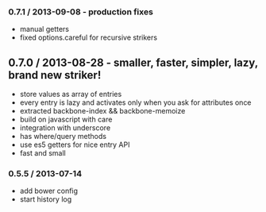 ### 0.7.1 / 2013-09-08 - production fixes

  * manual getters
  * fixed options.careful for recursive strikers

## 0.7.0 / 2013-08-28 - smaller, faster, simpler, lazy, brand new striker!

  * store values as array of entries
  * every entry is lazy and activates only when you ask for attributes once
  * extracted backbone-index && backbone-memoize
  * build on javascript with care
  * integration with underscore
  * has where/query methods
  * use es5 getters for nice entry API
  * fast and small

### 0.5.5 / 2013-07-14

  * add bower config
  * start history log
